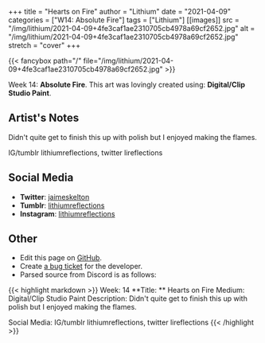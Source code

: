 +++
title =       "Hearts on Fire"
author =      "Lithium"
date =        "2021-04-09"
categories =  ["W14: Absolute Fire"]
tags =        ["Lithium"]
[[images]]
                      src = "/img/lithium/2021-04-09+4fe3caf1ae2310705cb4978a69cf2652.jpg"
                      alt = "/img/lithium/2021-04-09+4fe3caf1ae2310705cb4978a69cf2652.jpg"
                      stretch = "cover"
+++


{{< fancybox path="/" file="/img/lithium/2021-04-09+4fe3caf1ae2310705cb4978a69cf2652.jpg" >}}


Week 14: **Absolute Fire**. This art was lovingly created using: **Digital/Clip Studio Paint**.

## Artist's Notes

Didn't quite get to finish this up with polish but I enjoyed making the flames.

IG/tumblr lithiumreflections, twitter lireflections

## Social Media

- **Twitter**: [jaimeskelton]()
- **Tumblr**: [lithiumreflections]()
- **Instagram**: [lithiumreflections]()


## Other

- Edit this page on [GitHub](https://github.com/teaminkling/web-refresh/edit/main/blog/content/blog/lithium-week-14-c105.md).
- Create [a bug ticket](https://github.com/teaminkling/web-refresh/issues/new?assignees=&labels=bug&template=problem-report.md&title=) for the developer.
- Parsed source from Discord is as follows:

{{< highlight markdown >}}
Week: 14
**Title:  ** Hearts on Fire
Medium: Digital/Clip Studio Paint
Description: Didn't quite get to finish this up with polish but I enjoyed making the flames.

Social Media: IG/tumblr lithiumreflections, twitter lireflections
{{< /highlight >}}